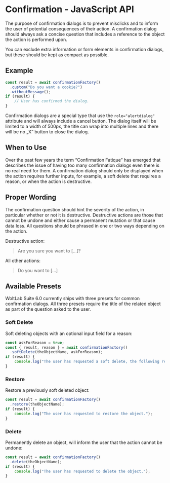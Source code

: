 # Confirmation - JavaScript API

The purpose of confirmation dialogs is to prevent misclicks and to inform the user of potential consequences of their action.
A confirmation dialog should always ask a concise question that includes a reference to the object the action is performed upon.

You can exclude extra information or form elements in confirmation dialogs, but these should be kept as compact as possible.

## Example

```ts
const result = await confirmationFactory()
  .custom("Do you want a cookie?")
  .withoutMessage();
if (result) {
    // User has confirmed the dialog.
}
```

Confirmation dialogs are a special type that use the `role="alertdialog"` attribute and will always include a cancel button.
The dialog itself will be limited to a width of 500px, the title can wrap into multiple lines and there will be no „X“ button to close the dialog.

## When to Use

Over the past few years the term “Confirmation Fatique” has emerged that describes the issue of having too many confirmation dialogs even there is no real need for them.
A confirmation dialog should only be displayed when the action requires further inputs, for example, a soft delete that requires a reason, or when the action is destructive.

## Proper Wording

The confirmation question should hint the severity of the action, in particular whether or not it is destructive.
Destructive actions are those that cannot be undone and either cause a permanent mutation or that cause data loss.
All questions should be phrased in one or two ways depending on the action.

Destructive action:
> Are you sure you want to […]?

All other actions:
> Do you want to […]

## Available Presets

WoltLab Suite 6.0 currently ships with three presets for common confirmation dialogs.
All three presets require the title of the related object as part of the question asked to the user.

### Soft Delete

Soft deleting objects with an optional input field for a reason:

```ts
const askForReason = true;
const { result, reason } = await confirmationFactory()
  .softDelete(theObjectName, askForReason);
if (result) {
    console.log("The user has requested a soft delete, the following reason was provided:", reason);
}
```

### Restore

Restore a previously soft deleted object:

```ts
const result = await confirmationFactory()
  .restore(theObjectName);
if (result) {
    console.log("The user has requested to restore the object.");
}
```

### Delete

Permanently delete an object, will inform the user that the action cannot be undone:

```ts
const result = await confirmationFactory()
  .delete(theObjectName);
if (result) {
    console.log("The user has requested to delete the object.");
}
```
